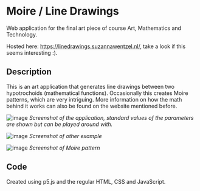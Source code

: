 # Moire / Line Drawings
Web application for the final art piece of course Art, Mathematics and Technology. 

Hosted here: https://linedrawings.suzannawentzel.nl/, take a look if this seems interesting :).


## Description
This is an art application that generates line drawings between two hypotrochoids (mathematical functions). Occasionally this creates Moire patterns, which are very intriguing. More information on how the math behind it works can also be found on the website mentioned before.

![image](https://user-images.githubusercontent.com/23054605/96378125-50947e00-118a-11eb-83f6-95188bca14e4.png)
_Screenshot of the application, standard values of the parameters are shown but can be played around with._

![image](https://user-images.githubusercontent.com/23054605/96378440-39ef2680-118c-11eb-9e00-03b188caf82f.png)
_Screenshot of other example_

![image](https://user-images.githubusercontent.com/23054605/96378374-cea55480-118b-11eb-95eb-d8d1324456c8.png)
_Screenshot of Moire pattern_

## Code
Created using p5.js and the regular HTML, CSS and JavaScript.
